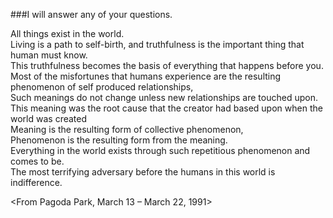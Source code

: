 ###I will answer any of your questions. All things exist in the world.  Living is a path to self-birth, and truthfulness is the important thing that human must know.  This truthfulness becomes the basis of everything that happens before you.  Most of the misfortunes that humans experience are the resulting phenomenon of self produced relationships,  Such meanings do not change unless new relationships are touched upon.  This meaning was the root cause that the creator had based upon when the world was created  Meaning is the resulting form of collective phenomenon,  Phenomenon is the resulting form from the meaning.  Everything in the world exists through such repetitious phenomenon and comes to be.  The most terrifying adversary before the humans in this world is indifference.   &lt;From Pagoda Park, March 13 – March 22, 1991&gt;